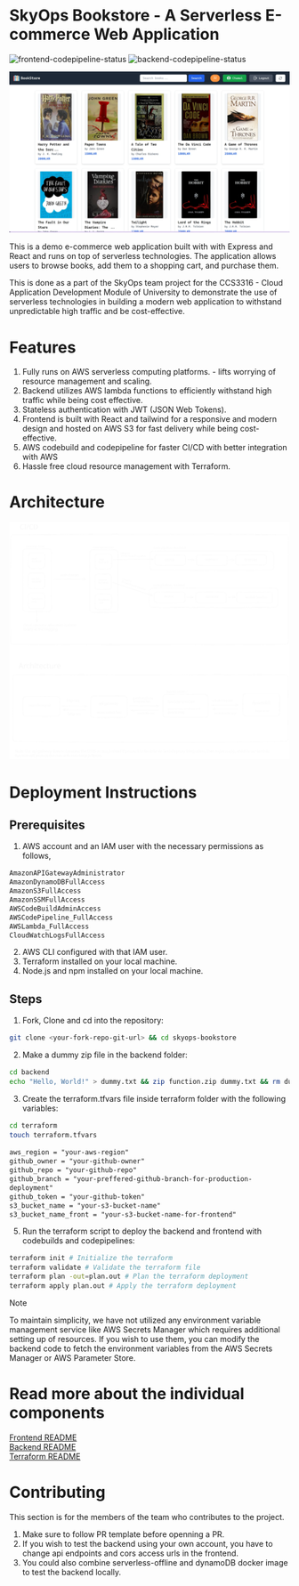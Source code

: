 # SkyOps Bookstore - A Serverless E-commerce Web Application


![frontend-codepipeline-status](https://book-store-skyops-build-badges.s3.us-east-1.amazonaws.com/badges/frontend-build.svg)
![backend-codepipeline-status](https://book-store-skyops-build-badges.s3.us-east-1.amazonaws.com/badges/backend-build.svg)

![preview](./github-assets/preview.webp)

This is a demo e-commerce web application built with with Express and React and runs on top of serverless technologies. The application allows users to browse books, add them to a shopping cart, and purchase them.

This is done as a part of the SkyOps team project for the CCS3316 - Cloud Application Development Module of University to demonstrate the use of serverless technologies in building a modern web application to withstand unpredictable high traffic and be cost-effective.

# Features

1. Fully runs on AWS serverless computing platforms. - lifts worrying of resource management and scaling.
2. Backend utilizes AWS lambda functions to efficiently withstand high traffic while being cost effective.
3. Stateless authentication with JWT (JSON Web Tokens).
4. Frontend is built with React and tailwind for a responsive and modern design and hosted on AWS S3 for fast delivery while being cost-effective.
5. AWS codebuild and codepipeline for faster CI/CD with better integration with AWS
5. Hassle free cloud resource management with Terraform.

# Architecture
![](./github-assets/architecture.svg)

# Deployment Instructions

## Prerequisites

1. AWS account and an IAM user with the necessary permissions as follows,
```
AmazonAPIGatewayAdministrator
AmazonDynamoDBFullAccess
AmazonS3FullAccess
AmazonSSMFullAccess
AWSCodeBuildAdminAccess
AWSCodePipeline_FullAccess
AWSLambda_FullAccess
CloudWatchLogsFullAccess
```

2. AWS CLI configured with that IAM user.
3. Terraform installed on your local machine.
4. Node.js and npm installed on your local machine.

## Steps

1. Fork, Clone and cd into the repository:
```bash
git clone <your-fork-repo-git-url> && cd skyops-bookstore
```

2. Make a dummy zip file in the backend folder:
```bash
cd backend
echo "Hello, World!" > dummy.txt && zip function.zip dummy.txt && rm dummy.txt
```

3. Create the terraform.tfvars file inside terraform folder with the following variables:

```bash
cd terraform
touch terraform.tfvars
```

```
aws_region = "your-aws-region"
github_owner = "your-github-owner"
github_repo = "your-github-repo"
github_branch = "your-preffered-github-branch-for-production-deployment"
github_token = "your-github-token"
s3_bucket_name = "your-s3-bucket-name"
s3_bucket_name_front = "your-s3-bucket-name-for-frontend"
```

5. Run the terraform script to deploy the backend and frontend with codebuilds and codepipelines:

```bash
terraform init # Initialize the terraform
terraform validate # Validate the terraform file
terraform plan -out=plan.out # Plan the terraform deployment
terraform apply plan.out # Apply the terraform deployment
```

> [!Note]
> To maintain simplicity, we have not utilized any environment variable management service like AWS Secrets Manager which requires additional setting up of resources. If you wish to use them, you can modify the backend code to fetch the environment variables from the AWS Secrets Manager or AWS Parameter Store.

# Read more about the individual components

[Frontend README](frontend/README.md)<br>
[Backend README](backend/README.md)<br>
[Terraform README](terraform/README.md)<br>

# Contributing

This section is for the members of the team who contributes to the project.

1. Make sure to follow PR template before openning a PR.
2. If you wish to test the backend using your own account, you have to change api endpoints and cors access urls in the frontend.
3. You could also combine serverless-offline and dynamoDB docker image to test the backend locally.
